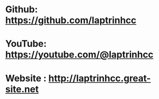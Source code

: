 # Github: https://github.com/laptrinhcc
# YouTube: https://youtube.com/@laptrinhcc
# Website : http://laptrinhcc.great-site.net
